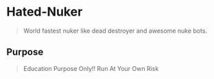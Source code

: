 # Hated-Nuker
> World fastest nuker like dead destroyer and awesome nuke bots.

## Purpose
> Education Purpose Only!!
> Run At Your Own Risk

